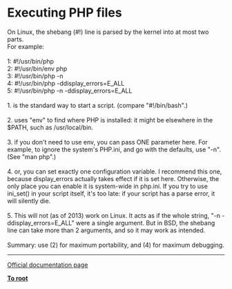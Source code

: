 # Executing PHP files



On Linux, the shebang (#!) line is parsed by the kernel into at most two parts. <br>For example:<br><br>1:  #!/usr/bin/php<br>2:  #!/usr/bin/env  php<br>3:  #!/usr/bin/php -n<br>4:  #!/usr/bin/php -ddisplay_errors=E_ALL<br>5:  #!/usr/bin/php -n -ddisplay_errors=E_ALL<br><br>1. is the standard way to start a script. (compare "#!/bin/bash".)<br><br>2. uses "env" to find where PHP is installed: it might be elsewhere in the $PATH, such as /usr/local/bin.<br><br>3. if you don&apos;t need to use env, you can pass ONE parameter here. For example, to ignore the system&apos;s PHP.ini, and go with the defaults, use "-n". (See "man php".)<br><br>4.  or, you can set exactly one configuration variable. I recommend this one, because display_errors actually takes effect if it is set here. Otherwise, the only place you can enable it is system-wide in php.ini. If you try to use ini_set() in your script itself, it&apos;s too late: if your script has a parse error, it will silently die. <br><br>5. This will not (as of 2013) work on Linux. It acts as if the whole string, "-n -ddisplay_errors=E_ALL" were a single argument. But in BSD, the shebang line can take more than 2 arguments, and so it may work as intended.<br><br>Summary: use (2) for maximum portability, and (4) for maximum debugging.  

---

[Official documentation page](https://www.php.net/manual/en/features.commandline.usage.php)

**[To root](/README.md)**